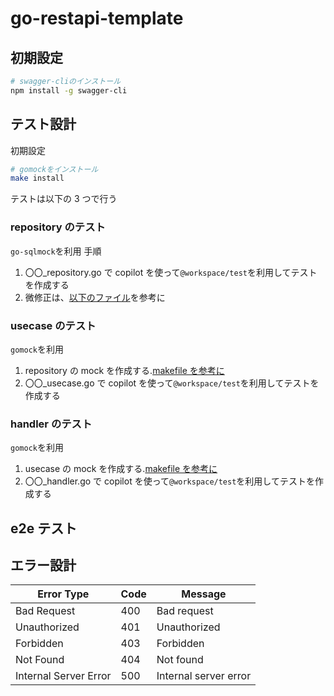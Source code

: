 # go-restapi-template

## 初期設定

```bash
# swagger-cliのインストール
npm install -g swagger-cli
```

## テスト設計

初期設定

```bash
# gomockをインストール
make install
```

テストは以下の 3 つで行う

### repository のテスト

`go-sqlmock`を利用
手順

1. 〇〇\_repository.go で copilot を使って`@workspace/test`を利用してテストを作成する
2. 微修正は、[以下のファイル](./app/internal/domain/repository/user_repository_test.go)を参考に

### usecase のテスト

`gomock`を利用

1. repository の mock を作成する.[makefile を参考に](./makefile)
2. 〇〇\_usecase.go で copilot を使って`@workspace/test`を利用してテストを作成する

### handler のテスト

`gomock`を利用

1. usecase の mock を作成する.[makefile を参考に](./makefile)
2. 〇〇\_handler.go で copilot を使って`@workspace/test`を利用してテストを作成する

## e2e テスト

## エラー設計

| Error Type            | Code | Message               |
| --------------------- | ---- | --------------------- |
| Bad Request           | 400  | Bad request           |
| Unauthorized          | 401  | Unauthorized          |
| Forbidden             | 403  | Forbidden             |
| Not Found             | 404  | Not found             |
| Internal Server Error | 500  | Internal server error |
